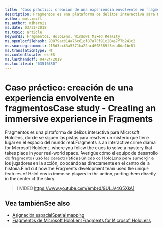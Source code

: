 ```yaml
---
title: 'Caso práctico: creación de una experiencia envolvente en fragmentos'
description: Fragmentos es una plataforma de delitos interactiva para Microsoft Hololens, donde se siguen las pistas para resolver un misterio que tiene lugar en el espacio del mundo real.
author: mattzmsft
ms.author: miharnis
ms.date: 03/21/2018
ms.topic: article
keywords: Fragmentos, HoloLens, Windows Mixed Reality
ms.openlocfilehash: 90879ac914a76c61cf87a70f91c204e7f7b243c2
ms.sourcegitcommit: 915d3cc63a5571ba22ac4608589f3eca8da1bc81
ms.translationtype: MT
ms.contentlocale: es-ES
ms.lasthandoff: 04/24/2019
ms.locfileid: "63516780"
---
```

# <a name="case-study---creating-an-immersive-experience-in-fragments"></a><span data-ttu-id="05887-104">Caso práctico: creación de una experiencia envolvente en fragmentos</span><span class="sxs-lookup"><span data-stu-id="05887-104">Case study - Creating an immersive experience in Fragments</span></span>

<span data-ttu-id="05887-105">Fragmentos es una plataforma de delitos interactiva para Microsoft Hololens, donde se siguen las pistas para resolver un misterio que tiene lugar en el espacio del mundo real.</span><span class="sxs-lookup"><span data-stu-id="05887-105">Fragments is an interactive crime drama for Microsoft Hololens, where you follow the clues to solve a mystery that takes place in your real-world space.</span></span> <span data-ttu-id="05887-106">Averigüe cómo el equipo de desarrollo de fragmentos usó las características únicas de HoloLens para sumergir a los jugadores en la acción, colocándolas directamente en el centro de la historia.</span><span class="sxs-lookup"><span data-stu-id="05887-106">Find out how the Fragments development team used the unique features of HoloLens to immerse players in the action, putting them directly in the center of the story.</span></span>



>[!VIDEO https://www.youtube.com/embed/9ULJV4G5XkA]

## <a name="see-also"></a><span data-ttu-id="05887-107">Vea también</span><span class="sxs-lookup"><span data-stu-id="05887-107">See also</span></span>
* [<span data-ttu-id="05887-108">Asignación espacial</span><span class="sxs-lookup"><span data-stu-id="05887-108">Spatial mapping</span></span>](spatial-mapping.md)
* [<span data-ttu-id="05887-109">Fragmentos de Microsoft HoloLens</span><span class="sxs-lookup"><span data-stu-id="05887-109">Fragments for Microsoft HoloLens</span></span>](https://www.microsoft.com/p/fragments/9nblggh5ggm8)
